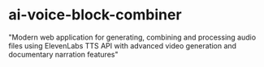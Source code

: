 # ai-voice-block-combiner
"Modern web application for generating, combining and processing audio files using ElevenLabs TTS API with advanced video generation and documentary narration features"
